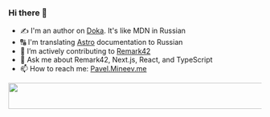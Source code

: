 ### Hi there 👋

- ✍️ I'm an author on [Doka](http://doka.guide/). It's like MDN in Russian
- 🔠 I'm translating [Astro](https://astro.build) documentation to Russian
- 🔬 I’m actively contributing to [Remark42](https://remark42.com)
- 💬 Ask me about Remark42, Next.js, React, and TypeScript
- 📫 How to reach me: [Pavel.Mineev.me](https://pavel.mineev.me) 

<a href="https://github.com/akellbl4/spotify-badge">
<img src="https://spotify-badge.vercel.app/api/now-playing" width="540" height="52">
</a>
